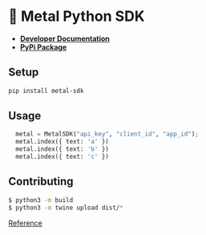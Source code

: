 # 🤘 Metal Python SDK

- [**Developer Documentation**](https://docs.getmetal.io/sdk-python)
- [**PyPi Package**](https://pypi.org/project/metal-sdk/)

## Setup

```bash
pip install metal-sdk
```

## Usage

```python
  metal = MetalSDK("api_key", "client_id", "app_id");
  metal.index({ text: 'a' })
  metal.index({ text: 'b' })
  metal.index({ text: 'c' })
```

## Contributing

```bash
$ python3 -m build
$ python3 -m twine upload dist/*
```

[Reference](https://packaging.python.org/en/latest/tutorials/packaging-projects/)
